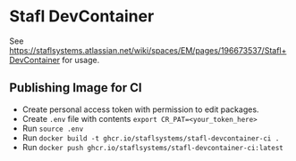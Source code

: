 # Stafl DevContainer

See https://staflsystems.atlassian.net/wiki/spaces/EM/pages/196673537/Stafl+DevContainer for usage.

## Publishing Image for CI

- Create personal access token with permission to edit packages.
- Create `.env` file with contents `export CR_PAT=<your_token_here>`
- Run `source .env`
- Run `docker build -t ghcr.io/staflsystems/stafl-devcontainer-ci .`
- Run `docker push ghcr.io/staflsystems/stafl-devcontainer-ci:latest`


